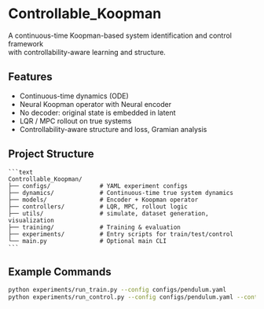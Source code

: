 # Controllable_Koopman

A continuous-time Koopman-based system identification and control framework  
with controllability-aware learning and structure.

## Features

- Continuous-time dynamics (ODE)
- Neural Koopman operator with Neural encoder
- No decoder: original state is embedded in latent
- LQR / MPC rollout on true systems
- Controllability-aware structure and loss, Gramian analysis

## Project Structure
<pre><code>```text
Controllable_Koopman/
├── configs/              # YAML experiment configs
├── dynamics/             # Continuous-time true system dynamics
├── models/               # Encoder + Koopman operator
├── controllers/          # LQR, MPC, rollout logic
├── utils/                # simulate, dataset generation, visualization
├── training/             # Training & evaluation
├── experiments/          # Entry scripts for train/test/control
└── main.py               # Optional main CLI
```</code></pre>

## Example Commands

```bash
python experiments/run_train.py --config configs/pendulum.yaml
python experiments/run_control.py --config configs/pendulum.yaml --controller lqr